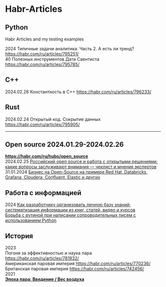 # Habr-Articles
## Python
Habr Articles and my testing examples

2024
Типичные задачи аналитика. Часть 2. А есть ли тренд?     https://habr.com/ru/articles/795251/                   
40 Полезных инструментов Дата Саентиста https://habr.com/ru/articles/795785/         

## C++          
2024.02.26 Константность в C++ https://habr.com/ru/articles/796233/

## Rust
2024.02.24 Открытый код. Сокрытие данных https://habr.com/ru/articles/795905/         

- - -
## Open source  2024.01.29-2024.02.26            
**https://habr.com/ru/hubs/open_source**                                       
2024.02.25 [Российский open source и работа с открытыми решениями: какие вопросы заслуживают внимания — чеклист и мнения экспертов](https://habr.com/ru/articles/795843/)           
31.01.2024 [Бизнес на Open-Source на примере Red Hat, Databricks, Grafana, Cloudera, Confluent, Elastic и других](https://habr.com/ru/companies/amvera/articles/790522/)       

## Работа с информацией
2024
[Как разработчику организовать личную базу знаний: систематизация информации из книг, статей, видео и курсов](https://habr.com/ru/companies/lanit/articles/793444/)        
[Борьба с рутиной при написании сопроводительных писем с использованием Python](https://habr.com/ru/articles/796519/)             

## История
2023                 
Погоня за эффективностью и наука пара https://habr.com/ru/articles/781932/                   
Американская паровая империя https://habr.com/ru/articles/770236/                  
Британская паровая империя https://habr.com/ru/articles/742456/                    
2021                    
**[Эпоха пара: Введение / Вес воздуха](https://habr.com/ru/articles/547794/)** 





